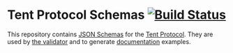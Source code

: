 # Tent Protocol Schemas [![Build Status](https://secure.travis-ci.org/tent/tent-schemas.png)](http://travis-ci.org/tent/tent-schemas)

This repository contains [JSON Schemas](http://json-schema.org/) for the
[Tent Protocol](https://tent.io). They are used by [the validator](https://github.com/tent/tent-validator) and to generate
[documentation](https://tent.io/docs) examples.
